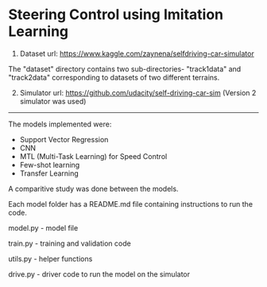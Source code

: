 # Steering Control using Imitation Learning


1) Dataset url: https://www.kaggle.com/zaynena/selfdriving-car-simulator

The "dataset" directory contains two sub-directories- "track1data" and "track2data" corresponding to datasets of two different terrains.

2) Simulator url: https://github.com/udacity/self-driving-car-sim
(Version 2 simulator was used)


*******************************************




The models implemented were:
* Support Vector Regression
* CNN
* MTL (Multi-Task Learning) for Speed Control
* Few-shot learning 
* Transfer Learning




A comparitive study was done between the models.

Each model folder has a README.md file containing instructions to run the code.

model.py - model file

train.py - training and validation code

utils.py - helper functions

drive.py - driver code to run the model on the simulator
